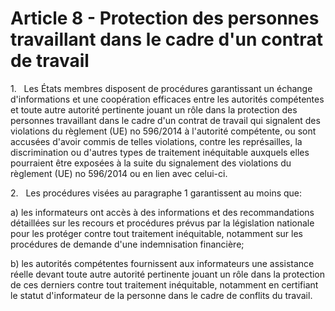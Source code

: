 # Article 8 - Protection des personnes travaillant dans le cadre d'un contrat de travail


1.   Les États membres disposent de procédures garantissant un échange d'informations et une coopération efficaces entre les autorités compétentes et toute autre autorité pertinente jouant un rôle dans la protection des personnes travaillant dans le cadre d'un contrat de travail qui signalent des violations du règlement (UE) no 596/2014 à l'autorité compétente, ou sont accusées d'avoir commis de telles violations, contre les représailles, la discrimination ou d'autres types de traitement inéquitable auxquels elles pourraient être exposées à la suite du signalement des violations du règlement (UE) no 596/2014 ou en lien avec celui-ci.

2.   Les procédures visées au paragraphe 1 garantissent au moins que:

a) les informateurs ont accès à des informations et des recommandations détaillées sur les recours et procédures prévus par la législation nationale pour les protéger contre tout traitement inéquitable, notamment sur les procédures de demande d'une indemnisation financière;

b) les autorités compétentes fournissent aux informateurs une assistance réelle devant toute autre autorité pertinente jouant un rôle dans la protection de ces derniers contre tout traitement inéquitable, notamment en certifiant le statut d'informateur de la personne dans le cadre de conflits du travail.
